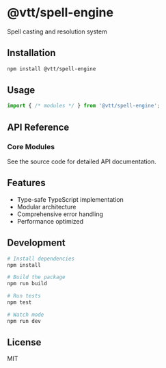 # @vtt/spell-engine

Spell casting and resolution system

## Installation

```bash
npm install @vtt/spell-engine
```

## Usage

```typescript
import { /* modules */ } from '@vtt/spell-engine';
```

## API Reference

### Core Modules

See the source code for detailed API documentation.

## Features

- Type-safe TypeScript implementation
- Modular architecture
- Comprehensive error handling
- Performance optimized

## Development

```bash
# Install dependencies
npm install

# Build the package
npm run build

# Run tests
npm test

# Watch mode
npm run dev
```

## License

MIT
